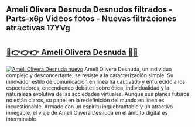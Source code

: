 ## Ameli Olivera Desnuda D𝚎sn𝚞dos filtr𝚊dos - Parts-x6p Vid𝚎os f𝚘tos - N𝚞evas filtr𝚊ciones atr𝚊ctivas 17YVg

# <h2><a href="http://mbck0zr.tromn.icu/?c=Ameli+Olivera+Desnuda">🔗👉👉👉 Ameli Olivera Desnuda 🔗🔗</a></h2>

[![Ameli Olivera Desnuda nuevo](https://i.imgur.com/pEAQMta.gif)](http://mbck0zr.tromn.icu/?c=Ameli+Olivera+Desnuda)
Ameli Olivera Desnuda, un individuo complejo y desconcertante, se resiste a la caracterización simple. Su innovador estilo de comunicación en línea ha cautivado y enfurecido a los espectadores, encendiendo debates sobre ética, individualidad y la naturaleza evolutiva de las sociedades virtuales. Aunque sus planes futuros no están claros, su papel en la redefinición del mundo en línea es incuestionable. Armado con un espíritu inquebrantable y un atractivo innegable, el viaje de Ameli Olivera Desnuda en el ámbito digital es interminable.
